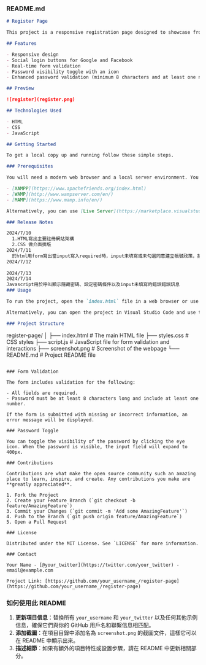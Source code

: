### README.md

```markdown
# Register Page

This project is a responsive registration page designed to showcase front-end development skills. The page includes form validation, social login buttons, and password visibility toggle with enhanced styling.

## Features

- Responsive design
- Social login buttons for Google and Facebook
- Real-time form validation
- Password visibility toggle with an icon
- Enhanced password validation (minimum 8 characters and at least one number)

## Preview

![register](register.png)

## Technologies Used

- HTML
- CSS
- JavaScript

## Getting Started

To get a local copy up and running follow these simple steps.

### Prerequisites

You will need a modern web browser and a local server environment. You can use any of the following:

- [XAMPP](https://www.apachefriends.org/index.html)
- [WAMP](http://www.wampserver.com/en/)
- [MAMP](https://www.mamp.info/en/)

Alternatively, you can use [Live Server](https://marketplace.visualstudio.com/items?itemName=ritwickdey.LiveServer) extension for VSCode.

### Release Notes

2024/7/10 
  1.HTML寫出主要註冊網站架構
  2.CSS 做介面排版
2024/7/11
  於html用form寫出當input寫入required時，input未填寫或未勾選同意建立帳號政策，按下submit跳出error message
2024/7/12
  
2024/7/13
2024/7/14
Javascript用於呼叫顯示隱藏密碼、設定密碼條件以及input未填寫的錯誤錯誤訊息
### Usage

To run the project, open the `index.html` file in a web browser or use a local server setup like XAMPP, WAMP, or MAMP.

Alternatively, you can open the project in Visual Studio Code and use the Live Server extension to run the project.

### Project Structure

```
register-page/
│
├── index.html         # The main HTML file
├── styles.css         # CSS styles
├── script.js          # JavaScript file for form validation and interactions
├── screenshot.png     # Screenshot of the webpage
└── README.md          # Project README file
```

### Form Validation

The form includes validation for the following:

- All fields are required.
- Password must be at least 8 characters long and include at least one number.

If the form is submitted with missing or incorrect information, an error message will be displayed.

### Password Toggle

You can toggle the visibility of the password by clicking the eye icon. When the password is visible, the input field will expand to 400px.

### Contributions

Contributions are what make the open source community such an amazing place to learn, inspire, and create. Any contributions you make are **greatly appreciated**.

1. Fork the Project
2. Create your Feature Branch (`git checkout -b feature/AmazingFeature`)
3. Commit your Changes (`git commit -m 'Add some AmazingFeature'`)
4. Push to the Branch (`git push origin feature/AmazingFeature`)
5. Open a Pull Request

### License

Distributed under the MIT License. See `LICENSE` for more information.

### Contact

Your Name - [@your_twitter](https://twitter.com/your_twitter) - email@example.com

Project Link: [https://github.com/your_username_/register-page](https://github.com/your_username_/register-page)
```

### 如何使用此 README

1. **更新項目信息**：替換所有 `your_username` 和 `your_twitter` 以及任何其他示例信息，確保它們與你的 GitHub 用戶名和聯繫信息相匹配。
2. **添加截圖**：在項目目錄中添加名為 `screenshot.png` 的截圖文件，這樣它可以在 README 中顯示出來。
3. **描述細節**：如果有額外的項目特性或設置步驟，請在 README 中更新相關部分。
